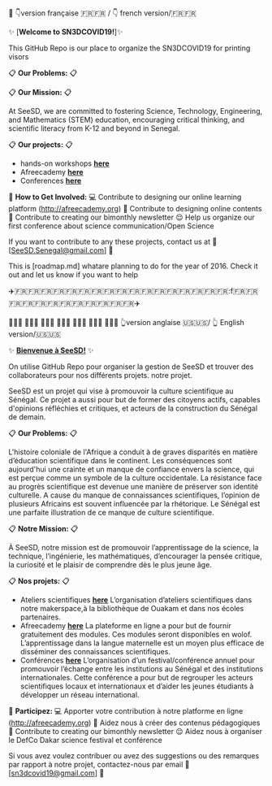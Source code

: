 🚀   :point_down:version française :fr::fr: / :point_down: french version/:fr::fr:

:sparkles: [**Welcome to SN3DCOVID19!**]:sparkles:

This GitHub Repo is our place to organize the SN3DCOVID19 for printing visors  


:clipboard: **Our Problems:** :clipboard:




:clipboard: **Our Mission:** :clipboard:

At SeeSD, we are committed to fostering Science, Technology, Engineering, and Mathematics (STEM) education, encouraging critical thinking, and scientific literacy from K-12 and beyond in Senegal.

:clipboard: **Our projects:** :clipboard:

+ hands-on workshops [**here**](https://www.seesd.org/hands-on)
+ Afreecademy [**here**](https://www.seesd.org/online-plateform)
+ Conferences [**here**](https://www.seesd.org/conference)

:memo: **How to Get Involved:** 
:computer: Contribute to designing our online learning platform (http://afreecademy.org)
:book: Contribute to designing online contents 
:newspaper: Contribute to creating our bimonthly newsletter 
:relieved: Help us organize our first conference about science communication/Open Science

If you want to contribute to any these projects, contact us at :email: [SeeSD.Senegal@gmail.com] :email:

This is [roadmap.md] whatare planning to do for the year of 2016. 
Check it out and let us know if you want to help 

:airplane::fr::fr::fr::fr::fr::fr::fr::fr::fr::fr::fr::fr::fr::fr::fr::fr::fr::f:fr::fr::fr::fr::fr::fr::fr::fr::fr::fr::fr::fr::airplane:

👩🏾‍🏫 👩🏻‍⚕️ 👩🏿‍💻 👩🏽‍🚀 👩🏻‍🌾 👩🏼‍🔬 👩🏽‍💼 :point_up_2:version anglaise :us::us:/ :point_up_2: English version/:us::us:

:sparkles: [**Bienvenue à SeeSD!**](https://www.seesd.org/copy-of-home) :sparkles:

On utilise GitHub Repo pour organiser la gestion de SeeSD et trouver des collaborateurs pour nos différents projets. notre projet.  

SeeSD est un projet qui vise à promouvoir la culture scientifique au Sénégal. Ce projet a aussi pour but de former des citoyens actifs, capables d'opinions réfléchies et critiques, et acteurs de la construction du Sénégal de demain.

:clipboard: **Our Problems:** :clipboard:

L'histoire coloniale de l'Afrique a conduit à de graves disparités en matière d’éducation scientifique dans le continent. Les conséquences sont aujourd'hui une crainte et un manque de confiance envers la science, qui est perçue comme un symbole de la culture occidentale. La résistance face au progrès scientifique est devenue une manière de préserver son identité culturelle. A cause du manque de connaissances scientifiques, l’opinion de plusieurs Africains est souvent influencée par la rhétorique. Le Sénégal est une parfaite illustration de ce manque de culture scientifique.


:clipboard: **Notre Mission:** :clipboard:

 À SeeSD, notre mission est de promouvoir l’apprentissage de la science, la technique, l’ingénierie, les mathématiques, d’encourager la pensée critique, la curiosité et le plaisir de comprendre dès le plus jeune âge. 

:clipboard: **Nos projets:** :clipboard:

+ Ateliers scientifiques  [**here**](https://www.seesd.org/copy-of-hands-on)
L’organisation d’ateliers scientifiques dans notre makerspace,à la bibliothèque de Ouakam et dans nos écoles partenaires.  
+ Afreecademy [**here**](https://www.seesd.org/copy-of-online-plateform)
La plateforme en ligne a pour but de fournir gratuitement des modules. Ces modules seront disponibles en wolof. L’apprentissage dans la langue maternelle est un moyen plus efficace de disséminer des connaissances scientifiques.
+ Conférences [**here**](https://www.seesd.org/copy-of-conference)
L’organisation d’un festival/conférence annuel pour promouvoir l’échange entre les institutions au Sénégal et des institutions internationales. Cette conférence a pour but de regrouper les acteurs scientifiques locaux et internationaux et d’aider les jeunes étudiants à développer un réseau international.

:memo: **Participez:** 
:computer: Apporter votre contribution à notre platforme en ligne (http://afreecademy.org)
:book: Aidez nous à créer des contenus pédagogiques
:newspaper: Contribute to creating our bimonthly newsletter 
:relieved: Aidez nous à organiser le DefCo Dakar science festival et conférence 

Si vous avez voulez contribuer ou avez des suggestions ou des remarques par rapport à notre projet, contactez-nous par email :email: [sn3dcovid19@gmail.com] :email:
